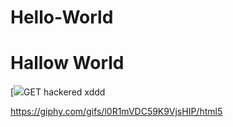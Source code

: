 # Hello-World
<h1>Hallow World</h1>
[<img src= "https://giphy.com/gifs/l0R1mVDC59K9VjsHIP/html5"



GET hackered xddd

https://giphy.com/gifs/l0R1mVDC59K9VjsHIP/html5
